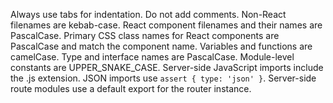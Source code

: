 Always use tabs for indentation.
Do not add comments.
Non-React filenames are kebab-case.
React component filenames and their names are PascalCase.
Primary CSS class names for React components are PascalCase and match the component name.
Variables and functions are camelCase.
Type and interface names are PascalCase.
Module-level constants are UPPER_SNAKE_CASE.
Server-side JavaScript imports include the .js extension.
JSON imports use `assert { type: 'json' }`.
Server-side route modules use a default export for the router instance.